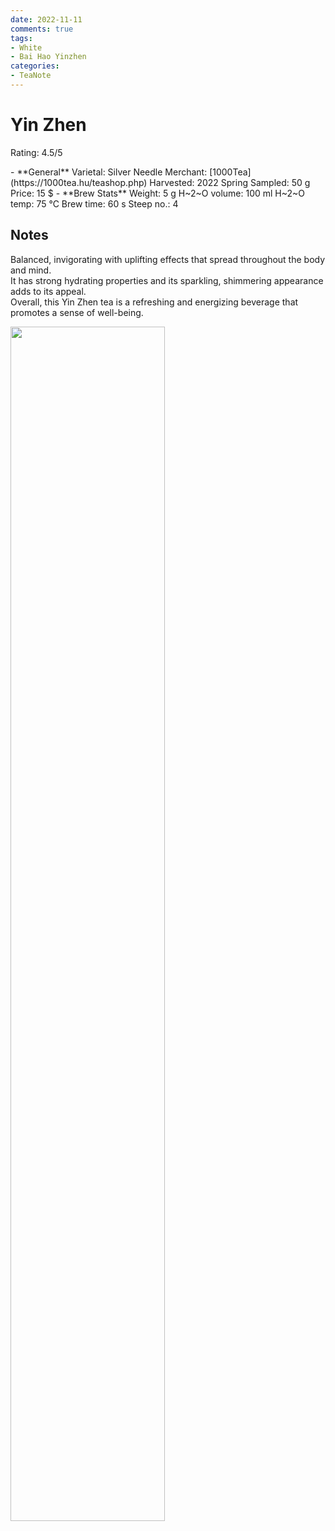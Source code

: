 ```yaml
---
date: 2022-11-11
comments: true
tags:
- White
- Bai Hao Yinzhen
categories:
- TeaNote
---
```

# Yin Zhen

Rating: 4.5/5


<div class="grid cards" markdown>
- **General**  
Varietal: Silver Needle    
Merchant:   [1000Tea](https://1000tea.hu/teashop.php)  
Harvested: 2022 Spring  
Sampled: 50 g  
Price: 15 $
- **Brew Stats**  
Weight: 5 g  
H~2~O volume: 100 ml  
H~2~O temp: 75 °C   
Brew time: 60 s  
Steep no.: 4
</div>

## Notes

Balanced, invigorating with uplifting effects that spread throughout the body and mind.  
It has strong hydrating properties and its sparkling, shimmering appearance adds to its appeal.  
Overall, this Yin Zhen tea is a refreshing and energizing beverage that promotes a sense of well-being.


<img src="/img/2022-11-11_yin-zhen/wheel.svg" width="70%"></img>
<!-- more -->

